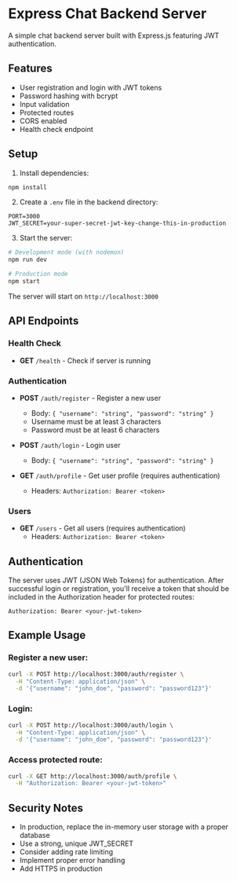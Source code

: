 # Express Chat Backend Server

A simple chat backend server built with Express.js featuring JWT authentication.

## Features

- User registration and login with JWT tokens
- Password hashing with bcrypt
- Input validation
- Protected routes
- CORS enabled
- Health check endpoint

## Setup

1. Install dependencies:
```bash
npm install
```

2. Create a `.env` file in the backend directory:
```env
PORT=3000
JWT_SECRET=your-super-secret-jwt-key-change-this-in-production
```

3. Start the server:
```bash
# Development mode (with nodemon)
npm run dev

# Production mode
npm start
```

The server will start on `http://localhost:3000`

## API Endpoints

### Health Check
- **GET** `/health` - Check if server is running

### Authentication
- **POST** `/auth/register` - Register a new user
  - Body: `{ "username": "string", "password": "string" }`
  - Username must be at least 3 characters
  - Password must be at least 6 characters

- **POST** `/auth/login` - Login user
  - Body: `{ "username": "string", "password": "string" }`

- **GET** `/auth/profile` - Get user profile (requires authentication)
  - Headers: `Authorization: Bearer <token>`

### Users
- **GET** `/users` - Get all users (requires authentication)
  - Headers: `Authorization: Bearer <token>`

## Authentication

The server uses JWT (JSON Web Tokens) for authentication. After successful login or registration, you'll receive a token that should be included in the Authorization header for protected routes:

```
Authorization: Bearer <your-jwt-token>
```

## Example Usage

### Register a new user:
```bash
curl -X POST http://localhost:3000/auth/register \
  -H "Content-Type: application/json" \
  -d '{"username": "john_doe", "password": "password123"}'
```

### Login:
```bash
curl -X POST http://localhost:3000/auth/login \
  -H "Content-Type: application/json" \
  -d '{"username": "john_doe", "password": "password123"}'
```

### Access protected route:
```bash
curl -X GET http://localhost:3000/auth/profile \
  -H "Authorization: Bearer <your-jwt-token>"
```

## Security Notes

- In production, replace the in-memory user storage with a proper database
- Use a strong, unique JWT_SECRET
- Consider adding rate limiting
- Implement proper error handling
- Add HTTPS in production 